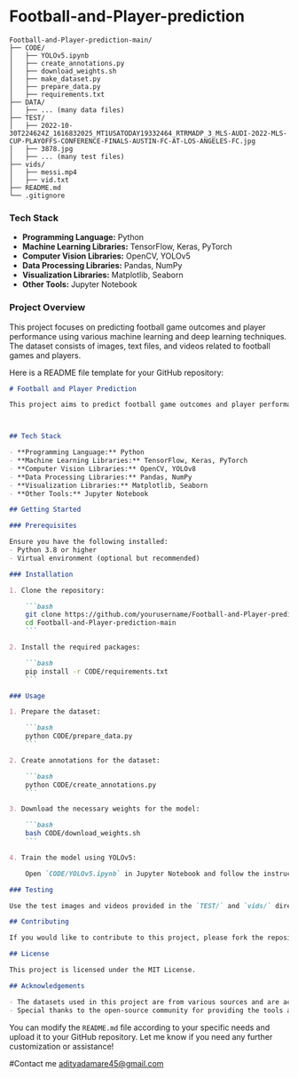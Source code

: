 # Football-and-Player-prediction

```
Football-and-Player-prediction-main/
├── CODE/
│   ├── YOLOv5.ipynb
│   ├── create_annotations.py
│   ├── download_weights.sh
│   ├── make_dataset.py
│   ├── prepare_data.py
│   ├── requirements.txt
├── DATA/
│   ├── ... (many data files)
├── TEST/
│   ├── 2022-10-30T224624Z_1616832025_MT1USATODAY19332464_RTRMADP_3_MLS-AUDI-2022-MLS-CUP-PLAYOFFS-CONFERENCE-FINALS-AUSTIN-FC-AT-LOS-ANGELES-FC.jpg
│   ├── 3878.jpg
│   ├── ... (many test files)
├── vids/
│   ├── messi.mp4
│   ├── vid.txt
├── README.md
└── .gitignore
```

### Tech Stack
- **Programming Language:** Python
- **Machine Learning Libraries:** TensorFlow, Keras, PyTorch
- **Computer Vision Libraries:** OpenCV, YOLOv5
- **Data Processing Libraries:** Pandas, NumPy
- **Visualization Libraries:** Matplotlib, Seaborn
- **Other Tools:** Jupyter Notebook

### Project Overview
This project focuses on predicting football game outcomes and player performance using various machine learning and deep learning techniques. The dataset consists of images, text files, and videos related to football games and players.

Here is a README file template for your GitHub repository:

```markdown
# Football and Player Prediction

This project aims to predict football game outcomes and player performance using machine learning and deep learning techniques.



## Tech Stack

- **Programming Language:** Python
- **Machine Learning Libraries:** TensorFlow, Keras, PyTorch
- **Computer Vision Libraries:** OpenCV, YOLOv8
- **Data Processing Libraries:** Pandas, NumPy
- **Visualization Libraries:** Matplotlib, Seaborn
- **Other Tools:** Jupyter Notebook

## Getting Started

### Prerequisites

Ensure you have the following installed:
- Python 3.8 or higher
- Virtual environment (optional but recommended)

### Installation

1. Clone the repository:

    ```bash
    git clone https://github.com/yourusername/Football-and-Player-prediction-main.git
    cd Football-and-Player-prediction-main
    ```

2. Install the required packages:

    ```bash
    pip install -r CODE/requirements.txt
    ```

### Usage

1. Prepare the dataset:

    ```bash
    python CODE/prepare_data.py
    ```

2. Create annotations for the dataset:

    ```bash
    python CODE/create_annotations.py
    ```

3. Download the necessary weights for the model:

    ```bash
    bash CODE/download_weights.sh
    ```

4. Train the model using YOLOv5:

    Open `CODE/YOLOv5.ipynb` in Jupyter Notebook and follow the instructions to train the model.

### Testing

Use the test images and videos provided in the `TEST/` and `vids/` directories to evaluate the model performance.

## Contributing

If you would like to contribute to this project, please fork the repository and submit a pull request.

## License

This project is licensed under the MIT License.

## Acknowledgements

- The datasets used in this project are from various sources and are acknowledged accordingly.
- Special thanks to the open-source community for providing the tools and libraries used in this project.
```

You can modify the `README.md` file according to your specific needs and upload it to your GitHub repository. Let me know if you need any further customization or assistance!


#Contact me adityadamare45@gmail.com
